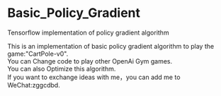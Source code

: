 # Basic_Policy_Gradient
Tensorflow implementation of policy gradient algorithm  

This is an implementation of basic policy gradient algorithm to play the game:"CartPole-v0".  
You can Change code to play other OpenAi Gym games.  
You can also Optimize this algorithm.  
If you want to exchange ideas with me，you can add me to WeChat:zggcdbd.  
